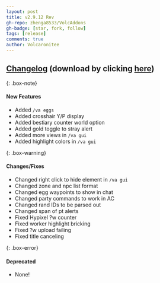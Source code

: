 ```yaml
---
layout: post
title: v2.9.12 Rev
gh-repo: zhenga8533/VolcAddons
gh-badge: [star, fork, follow]
tags: [release]
comments: true
author: Volcaronitee
---
```


## [Changelog](https://github.com/zhenga8533/VolcAddons/releases/tag/v2.9.12) (download by clicking [here](https://github.com/zhenga8533/VolcAddons/releases/download/v2.9.12/VolcAddons.zip))

{: .box-note}

#### New Features

- Added `/va eggs`
- Added crosshair Y/P display
- Added bestiary counter world option
- Added gold toggle to stray alert
- Added more views in `/va gui`
- Added highlight colors in `/va gui`

{: .box-warning}

#### Changes/Fixes

- Changed right click to hide element in `/va gui`
- Changed zone and npc list format
- Changed egg waypoints to show in chat
- Changed party commands to work in AC
- Changed rand IDs to be parsed out
- Changed span of pt alerts
- Fixed Hypixel ?w counter
- Fixed worker highlight bricking
- Fixed ?w upload failing
- Fixed title canceling

{: .box-error}

#### Deprecated

- None!
